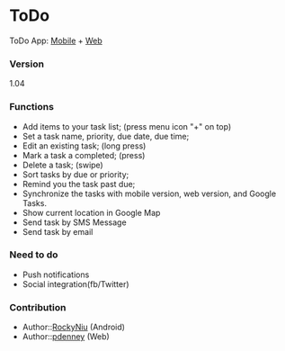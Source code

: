 ToDo
========

ToDo App: [Mobile](/MTM/README.md) + [Web](/WTM/README.md)

### Version
1.04

### Functions
- Add items to your task list; (press menu icon "+" on top)
- Set a task name, priority, due date, due time;
- Edit an existing task; (long press)
- Mark a task a completed; (press)
- Delete a task; (swipe)
- Sort tasks by due or priority;
- Remind you the task past due;
- Synchronize the tasks with mobile version, web version, and Google Tasks.
- Show current location in Google Map
- Send task by SMS Message
- Send task by email

### Need to do
* Push notifications
* Social integration(fb/Twitter)

### Contribution
* Author::[RockyNiu](https://github.com/RockyNiu) (Android)
* Author::[pdenney](https://github.com/pdenney) (Web)
